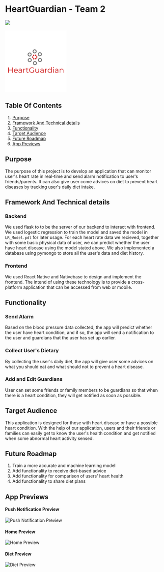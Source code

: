 
# HeartGuardian - Team 2 
![](https://img.shields.io/static/v1?label=Microsoft%20Imagine%20Cup%202020&message=Team%202&color=success?style=flat-square&logo=microsoft)

![logo](smallogo.png)

## Table Of Contents

1. [Purpose](#Purpose)
2. [Framework And Technical details](#Framework-And-Technical-details)
3. [Functionality](#Functionality)
4. [Target Audience](#Target-Audience)
5. [Future Roadmap](#Future-Roadmap)
6. [App Previews](#App-Previews)

## Purpose

The purpose of this project is to develop an application that can monitor user's heart rate in real-time and send alarm notification to user's friends/parents. It can also give user come advices on diet to prevent heart diseases by tracking user's daily diet intake.

## Framework And Technical details

### Backend

We used flask to to be the server of our backend to interact with frontend. We used logestic regression to train the model and saved the model in `LR_Model.pdl` for later usage. For each heart rate data we recieved, together with some basic physical data of user, we can predict whether the user have heart disease using the model stated above. We also implemented a database using pymongo to store all the user's data and diet history.

### Frontend

We used React Native and Nativebase to design and implement the frontend. The intend of using these technology is to provide a cross-platform application that can be accessed from web or mobile.

## Functionality

### Send Alarm

Based on the blood pressure data collected, the app will predict whether the user have heart condition, and if so, the app will send a notification to the user and guardians that the user has set up earlier.

### Collect User's Dietary

By collecting the user's daily diet, the app will give user some advices on what you should eat and what should not to prevent a heart disease.

### Add and Edit Guardians

User can set some friends or family members to be guardians so that when there is a heart condition, they will get notified as soon as possible.

## Target Audience

This application is designed for those with heart disease or have a possible heart condition. With the help of our application, users and their friends or families can easily get to know the user's health condition and get notified when some abnormal heart activity sensed.

## Future Roadmap

1. Train a more accurate and machine learning model
2. Add functionality to receive diet-based advice
3. Add functionality for comparison of users’ heart health
4. Add functionality to share diet plans

## App Previews
#### Push Notification Preview
![Push Notification Preview](https://github.com/steven-lm/HeartGuardian/blob/main/previews/pushnotification.JPG)

#### Home Preview
![Home Preview](https://github.com/steven-lm/HeartGuardian/blob/main/previews/home.JPG)

#### Diet Preview
![Diet Preview](https://github.com/steven-lm/HeartGuardian/blob/main/previews/diet.JPG)
